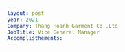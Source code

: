 ```yaml
---
layout: post
year: 2021
Company: Thang Hoanh Garment Co.,Ltd
JobTitle: Vice General Manager
Accomplisthements:
---
```

